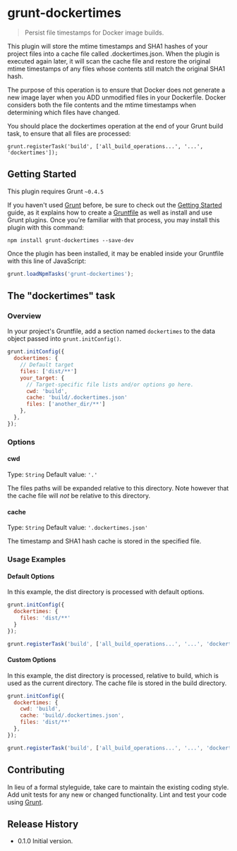 # grunt-dockertimes

> Persist file timestamps for Docker image builds.

This plugin will store the mtime timestamps and SHA1 hashes of your project
files into a cache file called .dockertimes.json. When the plugin is executed
again later, it will scan the cache file and restore the original mtime
timestamps of any files whose contents still match the original SHA1 hash.

The purpose of this operation is to ensure that Docker does not generate a new
image layer when you ADD unmodified files in your Dockerfile. Docker considers
both the file contents and the mtime timestamps when determining which files
have changed.

You should place the dockertimes operation at the end of your Grunt build task,
to ensure that all files are processed:

    grunt.registerTask('build', ['all_build_operations...', '...', 'dockertimes']);

## Getting Started
This plugin requires Grunt `~0.4.5`

If you haven't used [Grunt](http://gruntjs.com/) before, be sure to check out the [Getting Started](http://gruntjs.com/getting-started) guide, as it explains how to create a [Gruntfile](http://gruntjs.com/sample-gruntfile) as well as install and use Grunt plugins. Once you're familiar with that process, you may install this plugin with this command:

```shell
npm install grunt-dockertimes --save-dev
```

Once the plugin has been installed, it may be enabled inside your Gruntfile with this line of JavaScript:

```js
grunt.loadNpmTasks('grunt-dockertimes');
```

## The "dockertimes" task

### Overview
In your project's Gruntfile, add a section named `dockertimes` to the data object passed into `grunt.initConfig()`.

```js
grunt.initConfig({
  dockertimes: {
    // Default target
    files: ['dist/**']
    your_target: {
      // Target-specific file lists and/or options go here.
      cwd: 'build',
      cache: 'build/.dockertimes.json'
      files: ['another_dir/**']
    },
  },
});
```

### Options

#### cwd
Type: `String`
Default value: `'.'`

The files paths will be expanded relative to this directory. Note however that
the cache file will _not_ be relative to this directory.

#### cache
Type: `String`
Default value: `'.dockertimes.json'`

The timestamp and SHA1 hash cache is stored in the specified file.

### Usage Examples

#### Default Options
In this example, the dist directory is processed with default options.

```js
grunt.initConfig({
  dockertimes: {
    files: 'dist/**'
  }
});

grunt.registerTask('build', ['all_build_operations...', '...', 'dockertimes']);
```

#### Custom Options
In this example, the dist directory is processed, relative to build, which is
used as the current directory. The cache file is stored in the build directory.

```js
grunt.initConfig({
  dockertimes: {
    cwd: 'build',
    cache: 'build/.dockertimes.json',
    files: 'dist/**'
  },
});

grunt.registerTask('build', ['all_build_operations...', '...', 'dockertimes']);
```

## Contributing
In lieu of a formal styleguide, take care to maintain the existing coding style. Add unit tests for any new or changed functionality. Lint and test your code using [Grunt](http://gruntjs.com/).

## Release History

* 0.1.0 Initial version.

